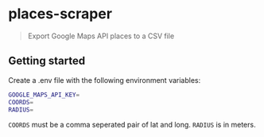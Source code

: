 # places-scraper

> Export Google Maps API places to a CSV file

## Getting started

Create a .env file with the following environment variables:

```bash
GOOGLE_MAPS_API_KEY=
COORDS=
RADIUS=
```

`COORDS` must be a comma seperated pair of lat and long.
`RADIUS` is in meters.

